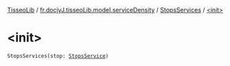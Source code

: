 [TisseoLib](../../index.md) / [fr.docjyJ.tisseoLib.model.serviceDensity](../index.md) / [StopsServices](index.md) / [&lt;init&gt;](./-init-.md)

# &lt;init&gt;

`StopsServices(stop: `[`StopsService`](../-stops-service/index.md)`)`